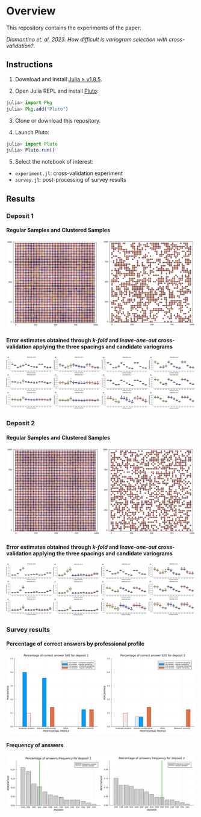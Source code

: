 # Overview

This repository contains the experiments of the paper:

*Diamantino et. al. 2023. How difficult is variogram selection with cross-validation?*.

## Instructions

1. Download and install [Julia ≥ v1.8.5](https://julialang.org/downloads/).

2. Open Julia REPL and install [Pluto](https://github.com/fonsp/Pluto.jl):
```julia
julia> import Pkg
julia> Pkg.add("Pluto")
```
3. Clone or download this repository.

4. Launch Pluto:
```julia
julia> import Pluto
julia> Pluto.run()
```
5. Select the notebook of interest:

- `experiment.jl`: cross-validation experiment
- `survey.jl`: post-processing of survey results

## Results

### Deposit 1

#### Regular Samples and Clustered Samples

![deposit1](results/deposit1.png) 

#### Error estimates obtained through *k-fold* and *leave-one-out* cross-validation applying the three spacings and candidate variograms

![dep1-boxplots](results/dep1-boxplots.png) 

### Deposit 2

#### Regular Samples and Clustered Samples

![deposit2](results/deposit2.png) 

#### Error estimates obtained through *k-fold* and *leave-one-out* cross-validation applying the three spacings and candidate variograms

![dep2-boxplots](results/dep2-boxplots.png) 

### Survey results

#### Percentage of correct answers by professional profile

![percentage](results/percentage.png) 

#### Frequency of answers

![frequenc](results/frequenc.png) 
